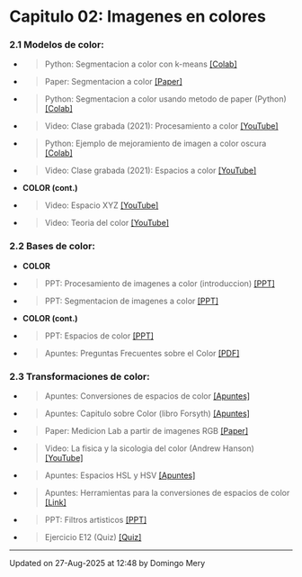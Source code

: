 
# Capitulo 02: Imagenes en colores
### 2.1 Modelos de color:
* > Python: Segmentacion a color con k-means [[Colab]](https://colab.research.google.com/drive/1fOO0N4TUTVuWZlhHvgJZDloVMXe445KE)
* > Paper: Segmentacion a color [[Paper]](https://github.com/domingomery/imagenes/blob/master/clases/Cap02_Color/presentations/IMG02_ColorSegmentation_Paper.pdf)
* > Python: Segmentacion a color usando metodo de paper (Python) [[Colab]](https://colab.research.google.com/drive/1CiPBYICHR4z0F84IQDBS956mJkbe5EJV)
* > Video: Clase grabada (2021): Procesamiento a color [[YouTube]](https://youtu.be/dB-KOF10Dvc)
* > Python: Ejemplo de mejoramiento de imagen a color oscura [[Colab]](https://colab.research.google.com/drive/1cSjA9nThCXbuO2zb97zJpcMP8sqNAqE8)
* > Video: Clase grabada (2021): Espacios a color [[YouTube]](https://youtu.be/3SlAxUdN1xc)
* **COLOR (cont.)** 
* > Video: Espacio XYZ [[YouTube]](https://youtu.be/GmrUyqFYw2A)
* > Video: Teoria del color [[YouTube]](https://youtu.be/gnUYoQ1pwes)
### 2.2 Bases de color:
* **COLOR** 
* > PPT: Procesamiento de imagenes a color (introduccion) [[PPT]](https://github.com/domingomery/imagenes/blob/master/clases/Cap02_Color/presentations/IMG02_Introduccion.pptx)
* > PPT: Segmentacion de imagenes a color [[PPT]](https://github.com/domingomery/imagenes/blob/master/clases/Cap02_Color/presentations/IMG02_Segmentacion.pptx)
* **COLOR (cont.)** 
* > PPT: Espacios de color [[PPT]](https://github.com/domingomery/imagenes/blob/master/clases/Cap02_Color/presentations/IMG02_ColorSpaces.pptx)
* > Apuntes: Preguntas Frecuentes sobre el Color [[PDF]](https://github.com/domingomery/imagenes/blob/master/clases/Cap02_Color/presentations/IMG02_ColorFAQ.pdf)
### 2.3 Transformaciones de color:
* > Apuntes: Conversiones de espacios de color [[Apuntes]](https://github.com/domingomery/imagenes/blob/master/clases/Cap02_Color/presentations/IMG02_ColourSpaceConversions.pdf)
* > Apuntes: Capitulo sobre Color (libro Forsyth) [[Apuntes]](https://github.com/domingomery/imagenes/blob/master/clases/Cap02_Color/presentations/IMG02_CapituloColor_Forsyth.pdf)
* > Paper: Medicion Lab a partir de imagenes RGB [[Paper]](https://github.com/domingomery/imagenes/blob/master/clases/Cap02_Color/presentations/IMG02_ColorMeasurementLab_Paper.pdf)
* > Video: La fisica y la sicologia del color (Andrew Hanson) [[YouTube]](https://youtu.be/af78RPi6ayE)
* > Apuntes: Espacios HSL y HSV [[Apuntes]](https://github.com/domingomery/imagenes/blob/master/clases/Cap02_Color/presentations/IMG02_HSx_ColorSpace.pdf)
* > Apuntes: Herramientas para la conversiones de espacios de color [[Link]](http://brucelindbloom.com)
* > PPT: Filtros artisticos [[PPT]](https://github.com/domingomery/imagenes/blob/master/clases/Cap02_Color/presentations/IMG02_ArtisticFilters.pptx)
* > Ejercicio E12 (Quiz) [[Quiz]](https://cursos.canvas.uc.cl/courses/90276/assignments)
---


Updated on 27-Aug-2025 at 12:48 by Domingo Mery
